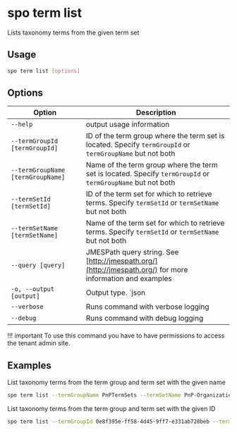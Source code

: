 # spo term list

Lists taxonomy terms from the given term set

## Usage

```sh
spo term list [options]
```

## Options

Option|Description
------|-----------
`--help`|output usage information
`--termGroupId [termGroupId]`|ID of the term group where the term set is located. Specify `termGroupId` or `termGroupName` but not both
`--termGroupName [termGroupName]`|Name of the term group where the term set is located. Specify `termGroupId` or `termGroupName` but not both
`--termSetId [termSetId]`|ID of the term set for which to retrieve terms. Specify `termSetId` or `termSetName` but not both
`--termSetName [termSetName]`|Name of the term set for which to retrieve terms. Specify `termSetId` or `termSetName` but not both
`--query [query]`|JMESPath query string. See [http://jmespath.org/](http://jmespath.org/) for more information and examples
`-o, --output [output]`|Output type. `json|text`. Default `text`
`--verbose`|Runs command with verbose logging
`--debug`|Runs command with debug logging

!!! important
    To use this command you have to have permissions to access the tenant admin site.

## Examples

List taxonomy terms from the term group and term set with the given name

```sh
spo term list --termGroupName PnPTermSets --termSetName PnP-Organizations
```

List taxonomy terms from the term group and term set with the given ID

```sh
spo term list --termGroupId 0e8f395e-ff58-4d45-9ff7-e331ab728beb --termSetId 0e8f395e-ff58-4d45-9ff7-e331ab728bec
```
